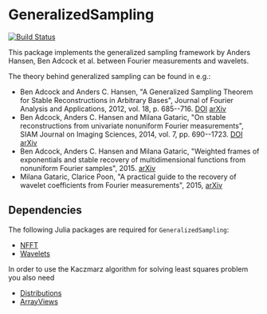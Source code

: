 GeneralizedSampling
===================

[![Build Status](https://travis-ci.org/robertdj/GeneralizedSampling.jl.svg?branch=master)](https://travis-ci.org/robertdj/GeneralizedSampling.jl)

This package implements the generalized sampling framework by Anders Hansen, Ben Adcock et al. between Fourier measurements and wavelets.

The theory behind generalized sampling can be found in e.g.:

- Ben Adcock and Anders C. Hansen, "A Generalized Sampling Theorem for Stable Reconstructions in Arbitrary Bases", Journal of Fourier Analysis and Applications, 2012, vol. 18, p. 685--716.
[DOI](https://dx.doi.org/10.1007/s00041-012-9221-x) [arXiv](http://arxiv.org/abs/1007.1852)
- Ben Adcock, Anders C. Hansen and Milana Gataric, "On stable reconstructions from univariate nonuniform Fourier measurements", SIAM Journal on Imaging Sciences, 2014, vol. 7, pp. 690--1723.
[DOI](https://dx.doi.org/10.1137/130943431) [arXiv](http://arxiv.org/abs/1310.7820)
- Ben Adcock, Anders C. Hansen and Milana Gataric, "Weighted frames of exponentials and stable recovery of multidimensional functions from nonuniform Fourier samples", 2015.
[arXiv](http://arxiv.org/abs/1405.3111)
-  Milana Gataric, Clarice Poon, "A practical guide to the recovery of wavelet coefficients from Fourier measurements", 2015,
[arXiv](http://arxiv.org/abs/1505.05308)


## Dependencies

The following Julia packages are required for `GeneralizedSampling`:

- [NFFT](https://github.com/tknopp/NFFT.jl)
- [Wavelets](https://github.com/JuliaDSP/Wavelets.jl)

In order to use the Kaczmarz algorithm for solving least squares problem you also need

- [Distributions](https://github.com/JuliaStats/Distributions.jl)
- [ArrayViews](https://github.com/JuliaLang/ArrayViews.jl)


